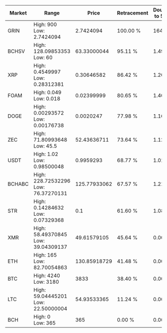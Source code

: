 | Market | Range | Price| Retracement | Doubles to 50% |
| --- | --- | --- | --- | --- |
| GRIN | High: 900<br />Low: 2.7424094 | 2.7424094 | 100.00 % | 164.59 |
| BCHSV | High: 128.09853353<br />Low: 60 | 63.33000044 | 95.11 % | 1.49 |
| XRP | High: 0.4549997<br />Low: 0.28312381 | 0.30646582 | 86.42 % | 1.20 |
| FOAM | High: 0.049<br />Low: 0.018 | 0.02399999 | 80.65 % | 1.40 |
| DOGE | High: 0.00293572<br />Low: 0.00176738 | 0.0020247 | 77.98 % | 1.16 |
| ZEC | High: 71.80993648<br />Low: 45.5 | 52.43636711 | 73.64 % | 1.12 |
| USDT | High: 1.02<br />Low: 0.98500048 | 0.9959293 | 68.77 % | 1.01 |
| BCHABC | High: 228.72532296<br />Low: 76.37270131 | 125.77933062 | 67.57 % | 1.21 |
| STR | High: 0.14284632<br />Low: 0.07329368 | 0.1 | 61.60 % | 1.08 |
| XMR | High: 58.49370845<br />Low: 39.04309137 | 49.61579105 | 45.64 % | 0.00 |
| ETH | High: 165<br />Low: 82.70054863 | 130.85918729 | 41.48 % | 0.00 |
| BTC | High: 4240<br />Low: 3180 | 3833 | 38.40 % | 0.00 |
| LTC | High: 59.04445201<br />Low: 22.50000004 | 54.93533365 | 11.24 % | 0.00 |
| BCH | High: 0<br />Low: 365 | 365 | 0.00 % | 0.00 |
